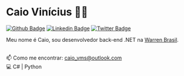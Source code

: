 # Caio Vinícius :man_technologist:

[![Github Badge](https://img.shields.io/badge/-Github-000?style=flat-square&logo=Github&logoColor=white&link=https://github.com/caiovms)](https://github.com/caiovms)
[![Linkedin Badge](https://img.shields.io/badge/-LinkedIn-blue?style=flat-square&logo=Linkedin&logoColor=white&link=https://www.linkedin.com/in/caioviniciusmenesessilva/)](https://www.linkedin.com/in/caioviniciusmenesessilva/)
[![Twitter Badge](https://img.shields.io/twitter/url?style=social&url=https%3A%2%2Fimg.shields.io%2Ftwitter%2Furl%3Fstyle%3Dsocial%26url%3Dhttps%253A%252F%252Ftwitter.com%252Fcaio_vms)](https://twitter.com/caio_vms)
<br/>

Meu nome é Caio, sou desenvolvedor back-end .NET na [Warren Brasil](https://warren.com.br).


<br/>📫 Como me encontrar: caio_vms@outlook.com 
<br/>💻 C# | Python 
<br/>


